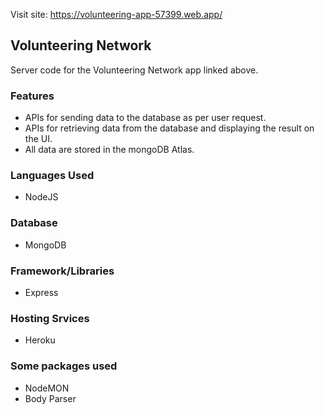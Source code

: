 Visit site: https://volunteering-app-57399.web.app/
## Volunteering Network

Server code for the Volunteering Network app linked above.

### Features

  * APIs for sending data to the database as per user request.
  * APIs for retrieving data from the database and displaying the result on the UI.
  * All data are stored in the mongoDB Atlas.
  
### Languages Used
  * NodeJS
### Database
  * MongoDB
### Framework/Libraries
  * Express
### Hosting Srvices
  * Heroku
  
### Some packages used
  * NodeMON
  * Body Parser
 
